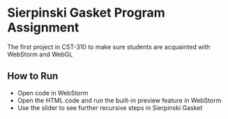# Sierpinski Gasket Program Assignment
The first project in CST-310 to make sure students are acquainted with WebStorm and WebGL
## How to Run
- Open code in WebStorm
- Open the HTML code and run the built-in preview feature in WebStorm
- Use the slider to see further recursive steps in Sierpinski Gasket